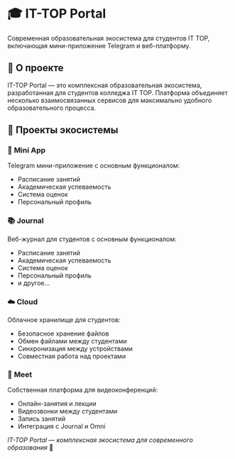 # 🎓 IT-TOP Portal

Современная образовательная экосистема для студентов IT TOP, включающая мини-приложение Telegram и веб-платформу.

## 📱 О проекте

IT-TOP Portal — это комплексная образовательная экосистема, разработанная для студентов колледжа IT TOP. Платформа объединяет несколько взаимосвязанных сервисов для максимально удобного образовательного процесса.

## 🚀 Проекты экосистемы

### 📱 **Mini App**
Telegram мини-приложение с основным функционалом:
- Расписание занятий
- Академическая успеваемость
- Система оценок
- Персональный профиль

### 📚 **Journal**
Веб-журнал для студентов с основным функционалом:
- Расписание занятий
- Академическая успеваемость
- Система оценок
- Персональный профиль
- и другое...

### ☁️ **Cloud**
Облачное хранилище для студентов:
- Безопасное хранение файлов
- Обмен файлами между студентами
- Синхронизация между устройствами
- Совместная работа над проектами

### 🎥 **Meet**
Собственная платформа для видеоконференций:
- Онлайн-занятия и лекции
- Видеозвонки между студентами
- Запись занятий
- Интеграция с Journal и Omni

*IT-TOP Portal — комплексная экосистема для современного образования* 🚀